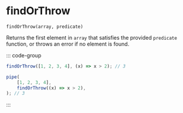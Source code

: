 # findOrThrow

`findOrThrow(array, predicate)`

Returns the first element in `array` that satisfies the provided `predicate` function, or throws an error if no element is found.

::: code-group

```ts [data-first]
findOrThrow([1, 2, 3, 4], (x) => x > 2); // 3
```

```ts [data-last]
pipe(
    [1, 2, 3, 4],
    findOrThrow((x) => x > 2),
); // 3
```

:::

